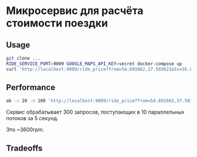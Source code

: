 # Микросервис для расчёта стоимости поездки

## Usage

```bash
git clone ...
RIDE_SERVICE_PORT=9009 GOOGLE_MAPS_API_KEY=secret docker-compose up
curl 'http://localhost:9009/ride_price?from=54.691662,37.503621&to=55.809289,37.582365''
```

## Performance

```bash
ab -c 20 -n 100 'http://localhost:9009/ride_price?from=54.691662,37.503621&to=55.809289,37.582365'
```

Сервис обрабатывает 300 запросов, поступающих в 10 параллельных потоков за 5 секунд.

Это ~3600rpm.

## Tradeoffs

